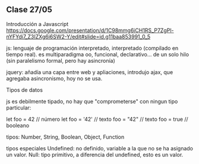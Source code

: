 ## Clase 27/05

Introducción a Javascript
https://docs.google.com/presentation/d/1C98mmg6iCH1RS_P7ZgPl-nYFYdi7_Z3IZXg6i6SW2-Y/edit#slide=id.g11baa853991_0_5


js: lenguaje de programación interpretado, interpretado (compilado en tiempo real).
es multiparadigma oo, funcional, declarativo...
de un solo hilo (sin paralelismo formal, pero hay asincronía)

jquery: añadía una capa entre web y apliaciones, introdujo ajax, que agregaba asincronismo, hoy no se usa.

Tipos de datos

js es debilmente tipado, no hay que "comprometerse" con ningun tipo particular:

let foo = 42 // número
let foo = '42' // texto
foo = "42" // texto
foo = true // booleano

tipos:
Number, String, Boolean, Object, Function

tipos especiales
Undefined: no definido, variable a la que no se ha asignado un valor.
Null: tipo primitivo, a diferencia del undefined, esto es un valor.






